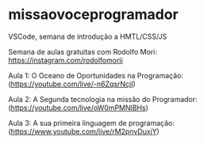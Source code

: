 # missaovoceprogramador
VSCode, semana de introdução a HMTL/CSS/JS

Semana de aulas gratuitas com Rodolfo Mori:
https://instagram.com/rodolfomorii
 
Aula 1: O Oceano de Oportunidades na Programação:
(https://youtube.com/live/-n6ZqsrNcjI)

Aula 2: A Segunda tecnologia na missão do Programador:
(https://youtube.com/live/oW0mPMNlBHs)

Aula 3: A sua primeira linguagem de programação:
(https://www.youtube.com/live/rM2pnvDuxjY)
